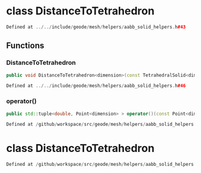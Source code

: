 # class DistanceToTetrahedron

```cpp
Defined at ../../include/geode/mesh/helpers/aabb_solid_helpers.h#43
```

## Functions

### DistanceToTetrahedron

```cpp
public void DistanceToTetrahedron<dimension>(const TetrahedralSolid<dimension> & mesh)
```

```cpp
Defined at ../../include/geode/mesh/helpers/aabb_solid_helpers.h#46
```

### operator()

```cpp
public std::tuple<double, Point<dimension> > operator()(const Point<dimension> & query, index_t cur_box)
```

```cpp
Defined at /github/workspace/src/geode/mesh/helpers/aabb_solid_helpers.cpp#55
```



# class DistanceToTetrahedron

```cpp
Defined at /github/workspace/src/geode/mesh/helpers/aabb_solid_helpers.cpp#67
```

